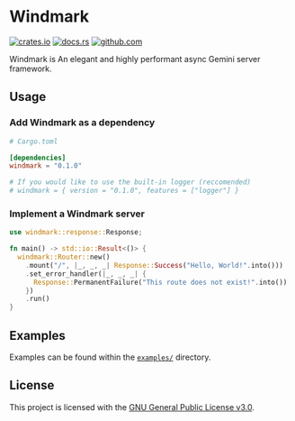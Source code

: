 # Windmark

[![crates.io](https://img.shields.io/crates/v/windmark.svg)](https://crates.io/crates/windmark)
[![docs.rs](https://docs.rs/windmark/badge.svg)](https://docs.rs/windmark)
[![github.com](https://github.com/gemrest/windmark/actions/workflows/check.yaml/badge.svg?branch=main)](https://github.com/gemrest/windmark/actions/workflows/check.yaml)

Windmark is An elegant and highly performant async Gemini server framework.

## Usage

### Add Windmark as a dependency

```toml
# Cargo.toml

[dependencies]
windmark = "0.1.0"

# If you would like to use the built-in logger (reccomended)
# windmark = { version = "0.1.0", features = ["logger"] }
```

### Implement a Windmark server

```rust
use windmark::response::Response;

fn main() -> std::io::Result<()> {
  windmark::Router::new()
    .mount("/", |_, _, _| Response::Success("Hello, World!".into()))
    .set_error_handler(|_, _, _| {
      Response::PermanentFailure("This route does not exist!".into())
    })
    .run()
}
```

## Examples

Examples can be found within the [`examples/`](./examples) directory.

## License

This project is licensed with the [GNU General Public License v3.0](./LICENSE).
